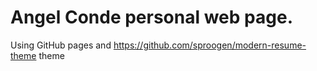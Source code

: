 # Angel Conde personal web page.

Using GitHub pages and https://github.com/sproogen/modern-resume-theme theme
